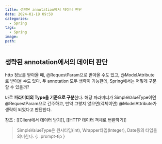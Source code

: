 ```yaml
---
title: 생략된 annotation에서 데이터 판단
date: 2024-01-18 09:50
categories:
  - Spring
tags:
  - Spring
image: 
path:
---
```


## 생략된 annotation에서의 데이터 판단
http 정보를 받아올 때, @RequestParam으로 받아올 수도 있고, @ModelAttribute로 받아올 수도 있다. 두 annotation 모두 생략이 가능한데, Spring에서는 어떻게 구분할 수 있을까?

바로 **파라미터의 Type을 기준으로 구분**한다. 해당 파라미터가 SimpleValueType이면 @RequestParam으로 간주하고, 만약 그렇지 않으면(객체이면) @ModelAttribute가 생략이 되었다고 판단한다.

참조 : [[Client에서 데이터 받기]], [[HTTP 데이터 객체로 변환하기]]

> SimpleValueType은 원시타입(int), Wrapper타입(Integer), Date등의 타입을 의미한다.
{: .prompt-tip }